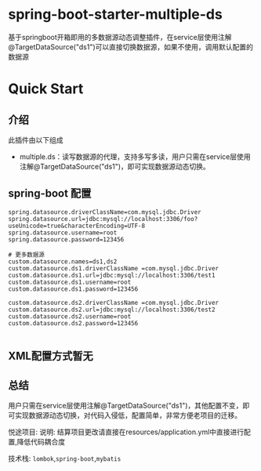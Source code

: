 # spring-boot-starter-multiple-ds
基于springboot开箱即用的多数据源动态调整插件，在service层使用注解@TargetDataSource("ds1")可以直接切换数据源，如果不使用，调用默认配置的数据源


# Quick Start

介绍
---
此插件由以下组成
- multiple.ds：读写数据源的代理，支持多写多读，用户只需在service层使用注解@TargetDataSource("ds1")，即可实现数据源动态切换。

spring-boot 配置
---
```
spring.datasource.driverClassName=com.mysql.jdbc.Driver
spring.datasource.url=jdbc:mysql://localhost:3306/foo?useUnicode=true&characterEncoding=UTF-8
spring.datasource.username=root
spring.datasource.password=123456

# 更多数据源
custom.datasource.names=ds1,ds2
custom.datasource.ds1.driverClassName =com.mysql.jdbc.Driver
custom.datasource.ds1.url=jdbc:mysql://localhost:3306/test1
custom.datasource.ds1.username=root
custom.datasource.ds1.password=123456

custom.datasource.ds2.driverClassName =com.mysql.jdbc.Driver
custom.datasource.ds2.url=jdbc:mysql://localhost:3306/test2
custom.datasource.ds2.username=root
custom.datasource.ds2.password=123456


```

XML配置方式暂无
---


总结
---
用户只需在service层使用注解@TargetDataSource("ds1")，其他配置不变，即可实现数据源动态切换，对代码入侵低，配置简单，非常方便老项目的迁移。

悦途项目:
说明: 结算项目更改请直接在resources/application.yml中直接进行配置,降低代码耦合度

技术栈: <code>lombok</code>,<code>spring-boot</code>,<code>mybatis</code>